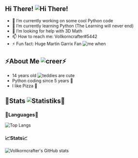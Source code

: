 ## Hi There! ![Hi There!](https://cdn.betterttv.net/emote/59b595a06c94b55ba136fb61/1x)

- 🔭 I’m currently working on some cool Python code
- 🌱 I’m currently learning Python (The Learning will never end)
- 🤔 I’m looking for help with 3D Math
- 📫 How to reach me: Vollkorncrafter#5442
- ⚡ Fun fact: Huge Martin Garrix Fan ![me when](https://cdn.betterttv.net/emote/613a791f4b0ce9183035816e/1x)

## ⚡About Me ![creer](https://cdn.betterttv.net/emote/5f93902c6f583802e3899477/1x)⚡
- 14 years old ![teddies are cute](https://cdn.betterttv.net/emote/604a687f306b602acc59b025/1x)
- Python coding since 5 years 🌱
- I like Pizza 🍕


## 🌱Stats ![Statistiks](https://cdn.betterttv.net/emote/6123bd6b76ea4e2b9f78e113/1x)🌱

### 📝Languages📝
![Top Langs](https://github-readme-stats.vercel.app/api/top-langs/?username=vollkorncrafter)
### 📈Stats📈
![Vollkorncrafter's GitHub stats](https://github-readme-stats.vercel.app/api?username=vollkorncrafter&show_icons=true)
### 
